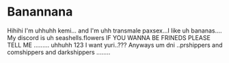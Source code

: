 # Banannana
 Hihihi I'm uhhuhh kemi... and I'm uhh transmale paxsex...I like uh bananas.... My discord is uh seashells.flowers IF YOU WANNA BE FRINEDS PLEASE TELL ME ......... uhhuhh 123 I want yuri..??? Anyways um dni ..prshippers and comshippers and darkshippers .....… 
